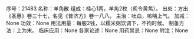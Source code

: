 序号：21483
名称：羊角散
组成：桂心1两，羊角2枚（炙令黄焦）。
出处：方出《圣惠》卷三十七，名见《普济方》卷一八八。
主治：吐血，咳喘上气。
加减：None
功效：None
用法用量：每服2钱，以糯米粥饮调下，不拘时候。
制备方法：上为末。
临床应用：None
各家论述：None
用药禁忌：None
附注：None
